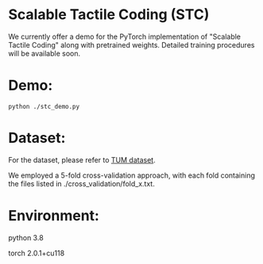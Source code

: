 # Scalable Tactile Coding (STC)
We currently offer a demo for the PyTorch implementation of "Scalable Tactile Coding" along with pretrained weights. Detailed training procedures will be available soon.

# Demo: 
    python ./stc_demo.py

# Dataset:
For the dataset, please refer to [TUM dataset](https://cloud.lmt.ei.tum.de/s/pDEPZnGomQYtH4c).

We employed a 5-fold cross-validation approach, with each fold containing the files listed in ./cross_validation/fold_x.txt.

# Environment:

python 3.8

torch 2.0.1+cu118

